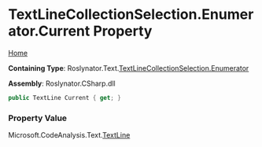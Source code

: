 <a name="_top"></a>

# TextLineCollectionSelection\.Enumerator\.Current Property

[Home](../../../../../README.md#_top)

**Containing Type**: Roslynator\.Text\.[TextLineCollectionSelection.Enumerator](../README.md#_top)

**Assembly**: Roslynator\.CSharp\.dll

```csharp
public TextLine Current { get; }
```

### Property Value

Microsoft\.CodeAnalysis\.Text\.[TextLine](https://docs.microsoft.com/en-us/dotnet/api/microsoft.codeanalysis.text.textline)

